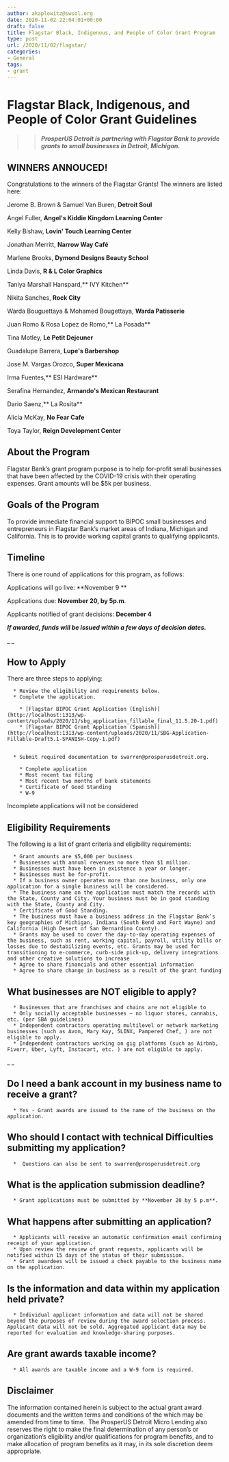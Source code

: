 ```yaml
---
author: akaplowitz@swsol.org
date: 2020-11-02 22:04:01+00:00
draft: false
title: Flagstar Black, Indigenous, and People of Color Grant Program
type: post
url: /2020/11/02/flagstar/
categories:
- General
tags:
- grant
---
```


# Flagstar Black, Indigenous, and People of Color Grant Guidelines










<blockquote>

> 
> ##### ProsperUS Detroit is partnering with Flagstar Bank to provide grants to small businesses in Detroit, Michigan.
> 
> 
</blockquote>










## WINNERS ANNOUCED!


Congratulations to the winners of the Flagstar Grants! The winners are listed here:

Jerome B. Brown & Samuel Van Buren, **Detroit Soul**

Angel Fuller, **Angel's Kiddie Kingdom Learning Center**

Kelly Bishaw, **Lovin' Touch Learning Center**

Jonathan Merritt, **Narrow Way Café**

Marlene Brooks, **Dymond Designs Beauty School**

Linda Davis, **R & L Color Graphics**

Taniya Marshall Hanspard,** IVY Kitchen**

Nikita Sanches, **Rock City**

Warda Bouguettaya & Mohamed Bougettaya, **Warda Patisserie**

Juan Romo & Rosa Lopez de Romo,** La Posada**

Tina Motley, **Le Petit Dejeuner**

Guadalupe Barrera, **Lupe's Barbershop**

Jose M. Vargas Orozco, **Super Mexicana**

Irma Fuentes,** ESI Hardware**

Serafina Hernandez, **Armando's Mexican Restaurant**

Dario Saenz,** La Rosita**

Alicia McKay, **No Fear Cafe**

Toya Taylor, **Reign Development Center**


## 




## About the Program


Flagstar Bank’s grant program purpose is to help for-profit small businesses that have been affected by the COVID-19 crisis with their operating expenses. Grant amounts will be $5k per business.




## Goals of the Program


To provide immediate financial support to BIPOC small businesses and entrepreneurs in Flagstar Bank’s market areas of Indiana, Michigan and California. This is to provide working capital grants to qualifying applicants.




## Timeline


There is one round of applications for this program, as follows:

Applications will go live: **November 9 **

Applications due: **November 20, by 5p.m**.

Applicants notified of grant decisions: **December 4**

**_If awarded, funds will be issued within a few days of decision dates._**

**_ _**


## How to Apply


There are three steps to applying:



 	  * Review the eligibility and requirements below.
 	  * Complete the application.

 	    * [Flagstar BIPOC Grant Application (English)](http://localhost:1313/wp-content/uploads/2020/11/sbg_application_fillable_final_11.5.20-1.pdf)
 	    * [Flagstar BIPOC Grant Application (Spanish)](http://localhost:1313/wp-content/uploads/2020/11/SBG-Application-Fillable-Draft5.1-SPANISH-Copy-1.pdf)


 	  * Submit required documentation to swarren@prosperusdetroit.org.

 	    * Complete application
 	    * Most recent tax filing
 	    * Most recent two months of bank statements
 	    * Certificate of Good Standing
 	    * W-9



Incomplete applications will not be considered




## Eligibility Requirements


The following is a list of grant criteria and eligibility requirements:



 	  * Grant amounts are $5,000 per business
 	  * Businesses with annual revenues no more than $1 million.
 	  * Businesses must have been in existence a year or longer.
 	  * Businesses must be for-profit.
 	  * If a business owner operates more than one business, only one application for a single business will be considered.
 	  * The business name on the application must match the records with the State, County and City. Your business must be in good standing with the State, County and City.
 	  * Certificate of Good Standing.
 	  * The business must have a business address in the Flagstar Bank’s key geographies of Michigan, Indiana (South Bend and Fort Wayne) and California (High Desert of San Bernardino County).
 	  * Grants may be used to cover the day-to-day operating expenses of the business, such as rent, working capital, payroll, utility bills or losses due to destabilizing events, etc. Grants may be used for transitioning to e-commerce, curb-side pick-up, delivery integrations and other creative solutions to increase
 	  * Agree to share financials and other essential information
 	  * Agree to share change in business as a result of the grant funding



## 




## What businesses are NOT eligible to apply?





 	  * Businesses that are franchises and chains are not eligible to
 	  * Only socially acceptable businesses – no liquor stores, cannabis, etc. (per SBA guidelines)
 	  * Independent contractors operating multilevel or network marketing businesses (such as Avon, Mary Kay, 5LINX, Pampered Chef, ) are not eligible to apply.
 	  * Independent contractors working on gig platforms (such as Airbnb, Fiverr, Uber, Lyft, Instacart, etc. ) are not eligible to apply.

_ _


## Do I need a bank account in my business name to receive a grant?





 	  * Yes - Grant awards are issued to the name of the business on the application.



## 




## Who should I contact with technical Difficulties submitting my application?





 	  *  Questions can also be sent to swarren@prosperusdetroit.org



## 




## What is the application submission deadline?





 	  * Grant applications must be submitted by **November 20 by 5 p.m**.




## What happens after submitting an application?





 	  * Applicants will receive an automatic confirmation email confirming receipt of your application.
 	  * Upon review the review of grant requests, applicants will be notified within 15 days of the status of their submission.
 	  * Grant awardees will be issued a check payable to the business name on the application.




## Is the information and data within my application held private?





 	  * Individual applicant information and data will not be shared beyond the purposes of review during the award selection process. Applicant data will not be sold. Aggregated applicant data may be reported for evaluation and knowledge-sharing purposes.




## Are grant awards taxable income?





 	  * All awards are taxable income and a W-9 form is required.




## Disclaimer


The information contained herein is subject to the actual grant award documents and the written terms and conditions of the which may be amended from time to time.  The ProsperUS Detroit Micro Lending also reserves the right to make the final determination of any person’s or organization’s eligibility and/or qualifications for program benefits, and to make allocation of program benefits as it may, in its sole discretion deem appropriate.




